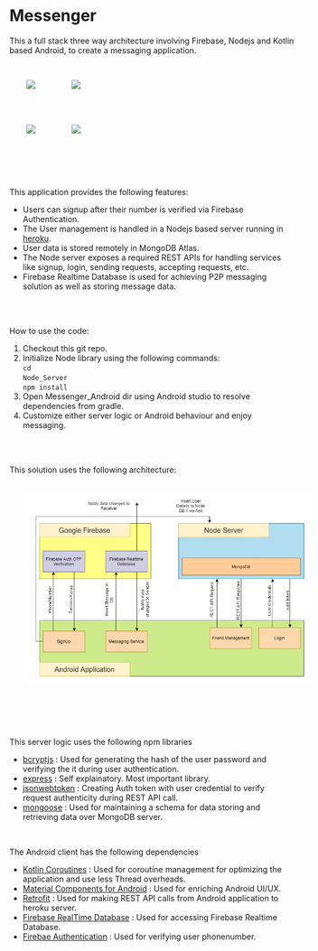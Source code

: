 # Messenger
This a full stack three way architecture involving Firebase, Nodejs and Kotlin based Android, to create a messaging application. 

<img src=https://nodejs.org/static/images/logos/nodejs-new-pantone-black.svg width="150" style="margin:30px 30px" />

<img src=https://www.pngix.com/pngfile/big/213-2134143_kotlin-logo-png-transparent-kotlin-logo-png-png.png width="150" style="margin:30px 30px" />

<br>

<img src=https://developer.android.com/images/brand/Android_Robot.svg width="150" style="margin:30px 30px" />

<img src=https://firebase.google.com/images/brand-guidelines/logo-built_black.png width="150" style="margin:30px 30px" />

<br><br>

This application provides the following features:
* Users can signup after their number is verified via Firebase Authentication.
* The User management is handled in a Nodejs based server running in [heroku](https://messenger-node-server.herokuapp.com/).
* User data is stored remotely in MongoDB Atlas.
* The Node server exposes a required REST APIs for handling services like signup, login, sending requests, accepting requests, etc.
* Firebase Realtime Database is used for achieving P2P messaging solution as well as storing message data.

<br><br>

How to use the code:
1. Checkout this git repo.
2. Initialize Node library using the following commands:<br><code>cd Node_Server<br>npm install</code>
3. Open Messenger_Android dir using Android studio to resolve dependencies from gradle.
4. Customize either server logic or Android behaviour and enjoy messaging.

<br><br>

This solution uses the following architecture:
<br>
<img src=https://raw.githubusercontent.com/broto76/Messenger/main/Messenger_Arch.png style="margin:30px 30px" />

<br><br>

This server logic uses the following npm libraries
* [bcryptjs](https://www.npmjs.com/package/bcryptjs) : Used for generating the hash of the user password and verifying the it during user authentication. 
* [express](https://www.npmjs.com/package/express) : Self explainatory. Most important library. 
* [jsonwebtoken](https://www.npmjs.com/package/jsonwebtoken) : Creating Auth token with user credential to verify request authenticity during REST API call.
* [mongoose](https://www.npmjs.com/package/mongoose) : Used for maintaining a schema for data storing and retrieving data over MongoDB server.

<br>

The Android client has the following dependencies
* [Kotlin Coroutines](https://github.com/Kotlin/kotlinx.coroutines) : Used for coroutine management for optimizing the application and use less Thread overheads.
* [Material Components for Android](https://github.com/material-components/material-components-android) : Used for enriching Android UI/UX.
* [Retrofit](https://github.com/square/retrofit) : Used for making REST API calls from Android application to heroku server.
* [Firebase RealTime Database](com.google.firebase:firebase-database-ktx) : Used for accessing Firebase Realtime Database.
* [Firebae Authentication](com.google.firebase:firebase-auth-ktx) : Used for verifying user phonenumber.
